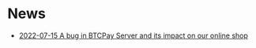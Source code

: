 # News

* [2022-07-15 A bug in BTCPay Server and its impact on our online shop](2022-07-15-btcpay-bug.html)
